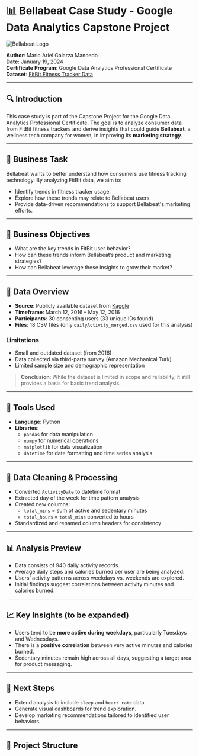 # 📊 Bellabeat Case Study - Google Data Analytics Capstone Project

![Bellabeat Logo](Bellabeat.png)

**Author**: Mario Ariel Galarza Mancedo  
**Date**: January 19, 2024  
**Certificate Program**: Google Data Analytics Professional Certificate  
**Dataset**: [FitBit Fitness Tracker Data](https://www.kaggle.com/datasets/arashnic/fitbit)

---

## 🔍 Introduction

This case study is part of the Capstone Project for the Google Data Analytics Professional Certificate. The goal is to analyze consumer data from FitBit fitness trackers and derive insights that could guide **Bellabeat**, a wellness tech company for women, in improving its **marketing strategy**.

---

## 🧠 Business Task

Bellabeat wants to better understand how consumers use fitness tracking technology. By analyzing FitBit data, we aim to:

- Identify trends in fitness tracker usage.
- Explore how these trends may relate to Bellabeat users.
- Provide data-driven recommendations to support Bellabeat's marketing efforts.

---

## 🎯 Business Objectives

- What are the key trends in FitBit user behavior?
- How can these trends inform Bellabeat’s product and marketing strategies?
- How can Bellabeat leverage these insights to grow their market?

---

## 📁 Data Overview

- **Source**: Publicly available dataset from [Kaggle](https://www.kaggle.com/datasets/arashnic/fitbit)
- **Timeframe**: March 12, 2016 – May 12, 2016
- **Participants**: 30 consenting users (33 unique IDs found)
- **Files**: 18 CSV files (only `dailyActivity_merged.csv` used for this analysis)

### Limitations

- Small and outdated dataset (from 2016)
- Data collected via third-party survey (Amazon Mechanical Turk)
- Limited sample size and demographic representation

> **Conclusion**: While the dataset is limited in scope and reliability, it still provides a basis for basic trend analysis.

---

## 🧰 Tools Used

- **Language**: Python
- **Libraries**:
  - `pandas` for data manipulation
  - `numpy` for numerical operations
  - `matplotlib` for data visualization
  - `datetime` for date formatting and time series analysis

---

## 🧹 Data Cleaning & Processing

- Converted `ActivityDate` to datetime format
- Extracted day of the week for time pattern analysis
- Created new columns:
  - `total_mins` = sum of active and sedentary minutes
  - `total_hours` = `total_mins` converted to hours
- Standardized and renamed column headers for consistency

---

## 📊 Analysis Preview

- Data consists of 940 daily activity records.
- Average daily steps and calories burned per user are being analyzed.
- Users’ activity patterns across weekdays vs. weekends are explored.
- Initial findings suggest correlations between activity minutes and calories burned.

---

## 📈 Key Insights (to be expanded)

- Users tend to be **more active during weekdays**, particularly Tuesdays and Wednesdays.
- There is a **positive correlation** between very active minutes and calories burned.
- Sedentary minutes remain high across all days, suggesting a target area for product messaging.

---

## 🧩 Next Steps

- Extend analysis to include `sleep` and `heart rate` data.
- Generate visual dashboards for trend exploration.
- Develop marketing recommendations tailored to identified user behaviors.

---

## 📎 Project Structure

